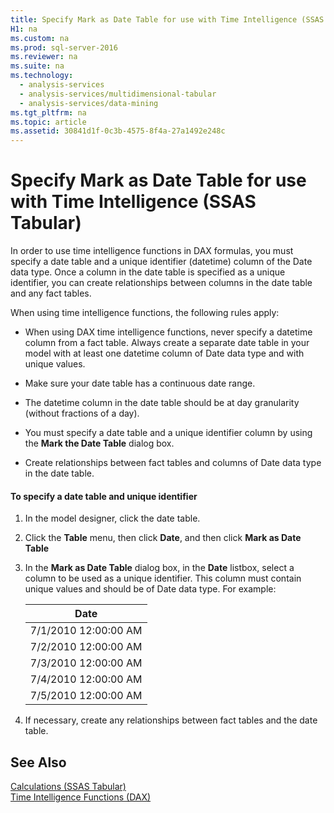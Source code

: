 ```yaml
---
title: Specify Mark as Date Table for use with Time Intelligence (SSAS Tabular)
H1: na
ms.custom: na
ms.prod: sql-server-2016
ms.reviewer: na
ms.suite: na
ms.technology: 
  - analysis-services
  - analysis-services/multidimensional-tabular
  - analysis-services/data-mining
ms.tgt_pltfrm: na
ms.topic: article
ms.assetid: 30841d1f-0c3b-4575-8f4a-27a1492e248c
---
```

# Specify Mark as Date Table for use with Time Intelligence (SSAS Tabular)
  In order to use time intelligence functions in DAX formulas, you must specify a date table and a unique identifier (datetime) column of the Date data type. Once a column in the date table is specified as a unique identifier, you can create relationships between columns in the date table and any fact tables.  
  
 When using time intelligence functions, the following rules apply:  
  
-   When using DAX time intelligence functions, never specify a datetime column from a fact table. Always create a separate date table in your model with at least one datetime column of Date data type and with unique values.  
  
-   Make sure your date table has a continuous date range.  
  
-   The datetime column in the date table should be at day granularity (without fractions of a day).  
  
-   You must specify a date table and a unique identifier column by using the **Mark the Date Table** dialog box.  
  
-   Create relationships between fact tables and columns of Date data type in the date table.  
  
#### To specify a date table and unique identifier  
  
1.  In the model designer, click the date table.  
  
2.  Click the **Table** menu, then click **Date**, and then click **Mark as Date Table**  
  
3.  In the **Mark as Date Table** dialog box, in the **Date** listbox, select a column to be used as a unique identifier. This column must contain unique values and should be of Date data type. For example:  
  
    |Date|  
    |----------|  
    |7/1/2010 12:00:00 AM|  
    |7/2/2010 12:00:00 AM|  
    |7/3/2010 12:00:00 AM|  
    |7/4/2010 12:00:00 AM|  
    |7/5/2010 12:00:00 AM|  
  
4.  If necessary, create any relationships between fact tables and the date table.  
  
## See Also  
 [Calculations &#40;SSAS Tabular&#41;](../../Topics/TopicNameNotContainA/Calculations--SSAS-Tabular-.md)   
 [Time Intelligence Functions (DAX)](assetId:///91df278d-4b28-40c1-a572-cdb91f081517)  
  
  